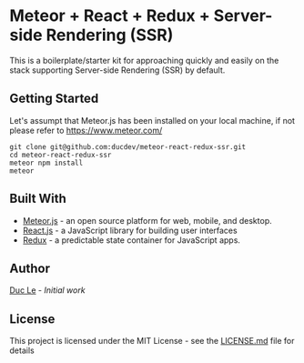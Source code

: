 # Meteor + React + Redux + Server-side Rendering (SSR)

This is a boilerplate/starter kit for approaching quickly and easily on the stack supporting Server-side Rendering (SSR) by default.

## Getting Started

Let's assumpt that Meteor.js has been installed on your local machine, if not please refer to https://www.meteor.com/

```
git clone git@github.com:ducdev/meteor-react-redux-ssr.git
cd meteor-react-redux-ssr
meteor npm install
meteor
```
## Built With

* [Meteor.js](https://www.meteor.com/) - an open source platform for web, mobile, and desktop.
* [React.js](https://reactjs.org/) - a JavaScript library for building user interfaces
* [Redux](https://redux.js.org/) - a predictable state container for JavaScript apps.

## Author

[Duc Le](https://github.com/ducdev) - *Initial work*

## License

This project is licensed under the MIT License - see the [LICENSE.md](LICENSE.md) file for details
